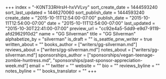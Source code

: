 +++
index = "-K0NT33RHrsH-hxVVLvy"
sort_create_date = 1444593240
sort_last_updated = 1446270060
sort_publish_date = 1444593240
create_date = "2015-10-11T12:54:00-07:00"
publish_date = "2015-10-11T12:54:00-07:00"
date = "2015-10-11T12:54:00-07:00"
last_updated = "2015-10-30T22:41:00-07:00"
preview_url = "cc92e4a5-5dd9-e9d7-9119-afd2962910d2"
name = "GG Silverman"
title = "GG Silverman"
alphabetize_by = "silverman"
is_draft = ""
is_seattle_pnw_writer = true
written_about = ""
books_author = ["writers/gg-silverman.md"]
reviews_about = ["writers/gg-silverman.md"]
notes_about = ["writers/gg-silverman.md"]
sponsorships_author = ["sponsorships/vegan-teenage-zombie-huntress.md", "sponsorships/past-sponsor-appreciation-week.md"]
email = ""
twitter = ""
website = ""
bio = ""
reviews_byline = ""
notes_byline = ""
books_translator = ""
+++
